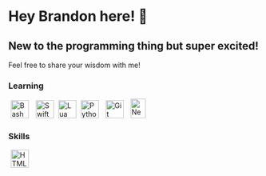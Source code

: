 Hey Brandon here! 🤖
=============================  
New to the programming thing but super excited!
-----------------------------------------------------------------------  
Feel free to share your wisdom with me!

### Learning  
<p align="left">
    <a href="https://https://en.wikipedia.org/wiki/Bash_(Unix_shell)" target="_blank" rel="noreferror" style="padding: 5px;"><img src="https://cdn.simpleicons.org/gnubash" width="36" height="36" alt="Bash" /></a>
    <a href="https://developer.apple.com/swift/" target="_blank" rel="noreferrer" style="padding: 5px;"><img src="https://cdn.simpleicons.org/swift" width="36" height="36" alt="Swift" /></a>
    <a href="https://www.lua.org" target="_blank" re="nonreferrer" styyle="padding: 5px:"><img src="https://cdn.simpleicons.org/lua" width="36" height="36" alt="Lua" /></a>
    <a href="https://www.python.org/" target="blank" rel="nonreferrer" style="padding: 5px;"><img src="https://user-images.githubusercontent.com/25181517/183423507-c056a6f9-1ba8-4312-a350-19bcbc5a8697.png" width="36" height="36" alt="Python" /></a>
    <a href="https://git-scm.com/" target="_blank" rel="noreferrer" style="padding: 5px;"><img src="https://cdn.simpleicons.org/git" width="36" height="36" alt="Git" /></a>
    <a href="https://neovim.io/" target="blank" rel="noreferrer" style="padding: 5px;"><img src="https://github-production-user-asset-6210df.s3.amazonaws.com/136815194/258326081-b113a23c-5c04-45aa-819c-bd04e8ac2a37.png" width="30" height="39" alt="Neovim" /></a>
</p>

### Skills  
<p align="left">
    <a href="https://www.w3schools.com/html/" target="blank" rel="noreferrer" style="padding: 5px;"><img src="https://cdn.simpleicons.org/html5" width="36" hight="36" alt="HTML" /></a>
</p>
